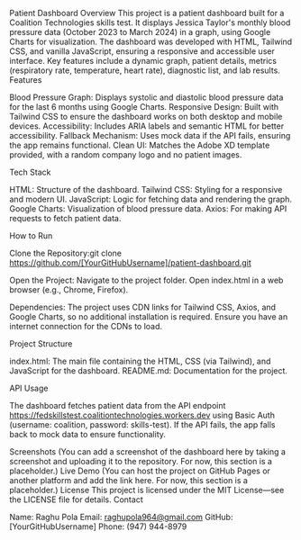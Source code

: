 Patient Dashboard
Overview
This project is a patient dashboard built for a Coalition Technologies skills test. It displays Jessica Taylor's monthly blood pressure data (October 2023 to March 2024) in a graph, using Google Charts for visualization. The dashboard was developed with HTML, Tailwind CSS, and vanilla JavaScript, ensuring a responsive and accessible user interface. Key features include a dynamic graph, patient details, metrics (respiratory rate, temperature, heart rate), diagnostic list, and lab results.
Features

Blood Pressure Graph: Displays systolic and diastolic blood pressure data for the last 6 months using Google Charts.
Responsive Design: Built with Tailwind CSS to ensure the dashboard works on both desktop and mobile devices.
Accessibility: Includes ARIA labels and semantic HTML for better accessibility.
Fallback Mechanism: Uses mock data if the API fails, ensuring the app remains functional.
Clean UI: Matches the Adobe XD template provided, with a random company logo and no patient images.

Tech Stack

HTML: Structure of the dashboard.
Tailwind CSS: Styling for a responsive and modern UI.
JavaScript: Logic for fetching data and rendering the graph.
Google Charts: Visualization of blood pressure data.
Axios: For making API requests to fetch patient data.

How to Run

Clone the Repository:git clone https://github.com/[YourGitHubUsername]/patient-dashboard.git


Open the Project:
Navigate to the project folder.
Open index.html in a web browser (e.g., Chrome, Firefox).


Dependencies:
The project uses CDN links for Tailwind CSS, Axios, and Google Charts, so no additional installation is required.
Ensure you have an internet connection for the CDNs to load.



Project Structure

index.html: The main file containing the HTML, CSS (via Tailwind), and JavaScript for the dashboard.
README.md: Documentation for the project.

API Usage

The dashboard fetches patient data from the API endpoint https://fedskillstest.coalitiontechnologies.workers.dev using Basic Auth (username: coalition, password: skills-test).
If the API fails, the app falls back to mock data to ensure functionality.

Screenshots
(You can add a screenshot of the dashboard here by taking a screenshot and uploading it to the repository. For now, this section is a placeholder.)
Live Demo
(You can host the project on GitHub Pages or another platform and add the link here. For now, this section is a placeholder.)
License
This project is licensed under the MIT License—see the LICENSE file for details.
Contact

Name: Raghu Pola
Email: raghupola964@gmail.com
GitHub: [YourGitHubUsername]
Phone: (947) 944-8979


